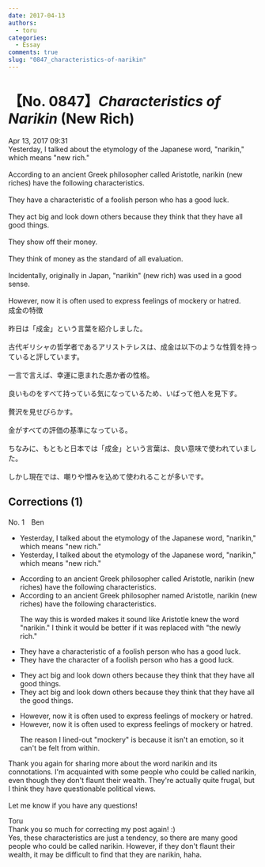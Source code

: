 ```yaml
---
date: 2017-04-13
authors:
  - toru
categories:
  - Essay
comments: true
slug: "0847_characteristics-of-narikin"
---
```


# 【No. 0847】<strong><em>Characteristics of Narikin</strong></em> (New Rich)
<div class="date">Apr 13, 2017 09:31</div>
<div id="post"><div id="body_show_ori">
Yesterday, I talked about the etymology of the Japanese word, "narikin," which means "new rich."<br/><br/>According to an ancient Greek philosopher called Aristotle, narikin (new riches) have the following characteristics.<br/><br/>They have a characteristic of a foolish person who has a good luck.<br/><br/>They act big and look down others because they think that they have all good things.<br/><br/>They show off their money.<br/><br/>They think of money as the standard of all evaluation.<br/><br/>Incidentally, originally in Japan, "narikin" (new rich) was used in a good sense.<br/><br/>However, now it is often used to express feelings of mockery or hatred.
</div></div>

<!-- more -->

<div id="post_ja"><div id="body_show_mo">
成金の特徴<br/><br/>昨日は「成金」という言葉を紹介しました。<br/><br/>古代ギリシャの哲学者であるアリストテレスは、成金は以下のような性質を持っていると評しています。<br/><br/>一言で言えば、幸運に恵まれた愚か者の性格。<br/><br/>良いものをすべて持っている気になっているため、いばって他人を見下す。<br/><br/>贅沢を見せびらかす。<br/><br/>金がすべての評価の基準になっている。<br/><br/>ちなみに、もともと日本では「成金」という言葉は、良い意味で使われていました。<br/><br/>しかし現在では、嘲りや憎みを込めて使われることが多いです。
</div></div>

## Corrections (1)
<div id="block"><div class="first_name"> No. 1　<span class="just_name">Ben</span></div><div id="block2">
<ul class="correction_field">
<li class="incorrect">Yesterday, I talked about the etymology of the Japanese word, "narikin," which means "new rich."</li>
<li class="corrected correct">
Yesterday, I talked about the etymology of the Japanese word<span class="sline"><span class="f_red"><span class="f_bold">,</span></span></span> "narikin," which means "new rich."
</li>
</ul>
<ul class="correction_field">
<li class="incorrect">According to an ancient Greek philosopher called Aristotle, narikin (new riches) have the following characteristics.</li>
<li class="corrected correct">
According to an ancient Greek philosopher <span class="f_blue"><span class="f_bold">named </span></span>Aristotle, narikin (new rich<span class="sline"><span class="f_red"><span class="f_bold">es</span></span></span>) have the following characteristics.
<p class="correction_comment">The way this is worded makes it sound like Aristotle knew the word "narikin." I think it would be better if it was replaced with "the newly rich."</p>
</li>
</ul>
<ul class="correction_field">
<li class="incorrect">They have a characteristic of a foolish person who has a good luck.</li>
<li class="corrected correct">
They have <span class="f_blue"><span class="f_bold">the character</span></span> of a foolish person who has a good luck.
</li>
</ul>
<ul class="correction_field">
<li class="incorrect">They act big and look down others because they think that they have all good things.</li>
<li class="corrected correct">
They act big and look down others because they think that they have all <span class="f_blue"><span class="f_bold">the </span></span>good things.
</li>
</ul>
<ul class="correction_field">
<li class="incorrect">However, now it is often used to express feelings of mockery or hatred.</li>
<li class="corrected correct">
However, now it is often used to express feelings of <span class="sline">mockery or</span> hatred.
<p class="correction_comment">The reason I lined-out "mockery" is because it isn't an emotion, so it can't be felt from within.</p>
</li>
</ul>
<p class="comment_small">
 Thank you again for sharing more about the word narikin and its connotations. I'm acquainted with some people who could be called narikin, even though they don't flaunt their wealth. They're actually quite frugal, but I think they have questionable political views.
 <br/>
 <br/>
 Let me know if you have any questions!
</p>

</div><div class="name"><span class="just_name">Toru</span><br>
Thank you so much for correcting my post again! :)<br/>Yes, these characteristics are just a tendency, so there are many good people who could be called narikin. However, if they don't flaunt their wealth, it may be difficult to find that they are narikin, haha.
</div>
</div>
